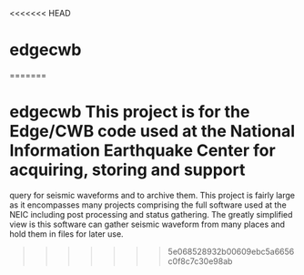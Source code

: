 <<<<<<< HEAD
# edgecwb
=======
# edgecwb This project is for the Edge/CWB code used at the National Information Earthquake Center for acquiring, storing and support
query for seismic waveforms and to archive them.  This project is fairly large as it encompasses many projects comprising the full 
software used at the NEIC including post processing and status gathering.  The greatly simplified view is this software can gather
seismic waveform from many places and hold them in files for later use.
>>>>>>> 5e068528932b00609ebc5a6656c0f8c7c30e98ab
